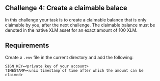 ## Challenge 4: Create a claimable balace

In this challenge your task is to create a claimable balance that is only claimable by you, after the next challenge. The claimable balance must be denoted in the native XLM asset for an exact amount of 100 XLM.

## Requirements

Create a `.env` file in the current directory and add the following:

```
SIGN_KEY=<private key of your account>
TIMESTAMP=<unix timestamp of time after which the amount can be claimed>
```
